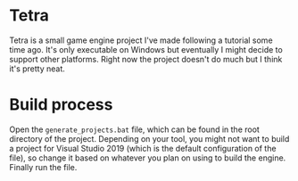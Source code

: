 # Tetra

Tetra is a small game engine project I've made following a tutorial some time ago.
It's only executable on Windows but eventually I might decide to support other platforms.
Right now the project doesn't do much but I think it's pretty neat.

# Build process

Open the `generate_projects.bat` file, which can be found in the root directory of the project.
Depending on your tool, you might not want to build a project for Visual Studio 2019 (which is the default configuration of the file),
so change it based on whatever you plan on using to build the engine.
Finally run the file.
